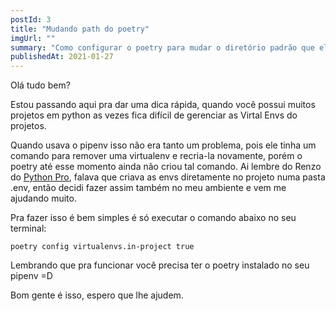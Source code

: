 ```yaml
---
postId: 3
title: "Mudando path do poetry"
imgUrl: ""
summary: "Como configurar o poetry para mudar o diretório padrão que ele cria a Virtual Env"
publishedAt: 2021-01-27
---
```


Olá tudo bem?

Estou passando aqui pra dar uma dica rápida, quando você possui muitos projetos em python as vezes fica difícil de gerenciar as Virtal Envs do projetos.

Quando usava o pipenv isso não era tanto um problema, pois ele tinha um comando para remover uma virtualenv e recria-la novamente, porém o poetry até esse momento ainda não criou tal comando. Ai lembre do Renzo do [Python Pro](https://www.python.pro.br), falava que criava as envs diretamente no projeto numa pasta .env, então decidi fazer assim também no meu ambiente e vem me ajudando muito.

Pra fazer isso é bem simples é só executar o comando abaixo no seu terminal:
```
poetry config virtualenvs.in-project true
```

Lembrando que pra funcionar você precisa ter o poetry instalado no seu pipenv =D

Bom gente é isso, espero que lhe ajudem.
